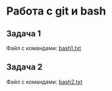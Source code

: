 # Работа с git и bash

## Задача 1

Файл с командами: [bash1.txt](./bash1.txt)

## Задача 2

Файл с командами: [bash2.txt](./bash2.txt)

